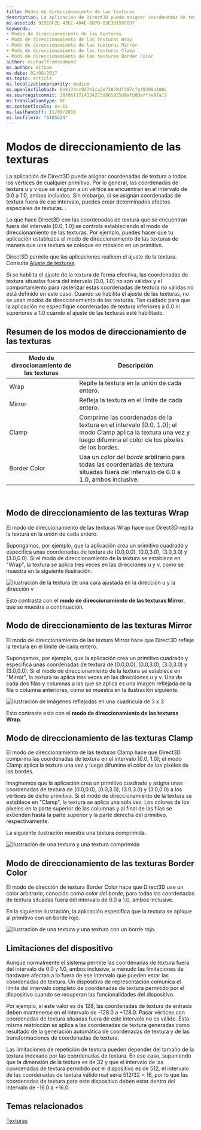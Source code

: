 ```yaml
---
title: Modos de direccionamiento de las texturas
description: La aplicación de Direct3D puede asignar coordenadas de textura a todos los vértices de cualquier primitivo.
ms.assetid: 925E8F2E-43EC-404E-8870-03E39155F697
keywords:
- Modos de direccionamiento de las texturas
- Modo de direccionamiento de las texturas Wrap
- Modo de direccionamiento de las texturas Mirror
- Modo de direccionamiento de las texturas Clamp
- Modo de direccionamiento de las texturas Border Color
author: michaelfromredmond
ms.author: mithom
ms.date: 02/08/2017
ms.topic: article
ms.localizationpriority: medium
ms.openlocfilehash: 0e817dcc92741ca2e738784f387cfe49399a108c
ms.sourcegitcommit: 38f06f1714334273d865935d9afb80efffe97a17
ms.translationtype: MT
ms.contentlocale: es-ES
ms.lasthandoff: 11/09/2018
ms.locfileid: "6185224"
---
```

# <a name="texture-addressing-modes"></a>Modos de direccionamiento de las texturas


La aplicación de Direct3D puede asignar coordenadas de textura a todos los vértices de cualquier primitivo. Por lo general, las coordenadas de textura u y v que se asignan a un vértice se encuentran en el intervalo de 0.0 a 1.0, ambos incluidos. Sin embargo, si se asignan coordenadas de textura fuera de ese intervalo, puedes crear determinados efectos especiales de texturas. .

Lo que hace Direct3D con las coordenadas de textura que se encuentran fuera del intervalo \[0.0, 1.0\] se controla estableciendo el modo de direccionamiento de las texturas. Por ejemplo, puedes hacer que tu aplicación establezca el modo de direccionamiento de las texturas de manera que una textura se coloque en mosaico en un primitivo.

Direct3D permite que las aplicaciones realicen el ajuste de la textura. Consulta [Ajuste de texturas](texture-wrapping.md).

Si se habilita el ajuste de la textura de forma efectiva, las coordenadas de textura situadas fuera del intervalo \[0.0, 1.0\] no son válidas y el comportamiento para rasterizar estas coordenadas de textura no válidas no está definido en este caso. Cuando se habilita el ajuste de las texturas, no se usan modos de direccionamiento de las texturas. Ten cuidado para que la aplicación no especifique coordenadas de textura inferiores a 0.0 ni superiores a 1.0 cuando el ajuste de las texturas esté habilitado.

## <a name="span-idsummaryofthetextureaddressingmodesspanspan-idsummaryofthetextureaddressingmodesspanspan-idsummaryofthetextureaddressingmodesspansummary-of-the-texture-addressing-modes"></a><span id="Summary_of_the_texture_addressing_modes"></span><span id="summary_of_the_texture_addressing_modes"></span><span id="SUMMARY_OF_THE_TEXTURE_ADDRESSING_MODES"></span>Resumen de los modos de direccionamiento de las texturas


| Modo de direccionamiento de las texturas | Descripción                                                                                                                           |
|-------------------------|---------------------------------------------------------------------------------------------------------------------------------------|
| Wrap                    | Repite la textura en la unión de cada entero.                                                                                        |
| Mirror                  | Refleja la textura en el límite de cada entero.                                                                                        |
| Clamp                   | Comprime las coordenadas de la textura en el intervalo \[0.0, 1.0\]; el modo Clamp aplica la textura una vez y luego difumina el color de los píxeles de los bordes. |
| Border Color            | Usa un *color del borde* arbitrario para todas las coordenadas de textura situadas fuera del intervalo de 0.0 a 1.0, ambos inclusive.                         |

 

## <a name="span-idwraptextureaddressmodespanspan-idwraptextureaddressmodespanspan-idwraptextureaddressmodespanwrap-texture-address-mode"></a><span id="Wrap_texture_address_mode"></span><span id="wrap_texture_address_mode"></span><span id="WRAP_TEXTURE_ADDRESS_MODE"></span>Modo de direccionamiento de las texturas Wrap


El modo de direccionamiento de las texturas Wrap hace que Direct3D repita la textura en la unión de cada entero.

Supongamos, por ejemplo, que la aplicación crea un primitivo cuadrado y especifica unas coordenadas de textura de (0.0,0.0), (0.0,3.0), (3.0,3.0) y (3.0,0.0). Si el modo de direccionamiento de la textura se establece en "Wrap", la textura se aplica tres veces en las direcciones u y v, como se muestra en la siguiente ilustración.

![Ilustración de la textura de una cara ajustada en la dirección u y la dirección v](images/wrap.png)

Esto contrasta con el **modo de direccionamiento de las texturas Mirror**, que se muestra a continuación.

## <a name="span-idmirrortextureaddressmodespanspan-idmirrortextureaddressmodespanspan-idmirrortextureaddressmodespanmirror-texture-address-mode"></a><span id="Mirror_texture_address_mode"></span><span id="mirror_texture_address_mode"></span><span id="MIRROR_TEXTURE_ADDRESS_MODE"></span>Modo de direccionamiento de las texturas Mirror


El modo de direccionamiento de las textura Mirror hace que Direct3D refleje la textura en el límite de cada entero.

Supongamos, por ejemplo, que la aplicación crea un primitivo cuadrado y especifica unas coordenadas de textura de (0.0,0.0), (0.0,3.0), (3.0,3.0) y (3.0,0.0). Si el modo de direccionamiento de la textura se establece en "Mirror", la textura se aplica tres veces en las direcciones u y v. Una de cada dos filas y columnas a las que se aplica es una imagen reflejada de la fila o columna anteriores, como se muestra en la ilustración siguiente.

![Ilustración de imágenes reflejadas en una cuadrícula de 3 x 3](images/mirror.png)

Esto contrasta esto con el **modo de direccionamiento de las texturas Wrap**.

## <a name="span-idclamptextureaddressmodespanspan-idclamptextureaddressmodespanspan-idclamptextureaddressmodespanclamp-texture-address-mode"></a><span id="Clamp_texture_address_mode"></span><span id="clamp_texture_address_mode"></span><span id="CLAMP_TEXTURE_ADDRESS_MODE"></span>Modo de direccionamiento de las texturas Clamp


El modo de direccionamiento de las texturas Clamp hace que Direct3D comprima las coordenadas de textura en el intervalo \[0.0, 1.0\]; el modo Clamp aplica la textura una vez y luego difumina el color de los píxeles de los bordes.

Imaginemos que la aplicación crea un primitivo cuadrado y asigna unas coordenadas de textura de (0.0,0.0), (0.0,3.0), (3.0,3.0) y (3.0,0.0) a los vértices de dicho primitivo. Si el modo de direccionamiento de la textura se establece en "Clamp", la textura se aplica una sola vez. Los colores de los píxeles en la parte superior de las columnas y al final de las filas se extienden hasta la parte superior y la parte derecha del primitivo, respectivamente.

La siguiente ilustración muestra una textura comprimida.

![Ilustración de una textura y una textura comprimida](images/clamp.png)

## <a name="span-idbordercolortextureaddressmodespanspan-idbordercolortextureaddressmodespanspan-idbordercolortextureaddressmodespanborder-color-texture-address-mode"></a><span id="Border_Color_texture_address_mode"></span><span id="border_color_texture_address_mode"></span><span id="BORDER_COLOR_TEXTURE_ADDRESS_MODE"></span>Modo de direccionamiento de las texturas Border Color


El modo de dirección de textura Border Color hace que Direct3D use un color arbitrario, conocido como *color del borde*, para todas las coordenadas de textura situadas fuera del intervalo de 0.0 a 1.0, ambos inclusive.

En la siguiente ilustración, la aplicación especifica que la textura se aplique al primitivo con un borde rojo.

![Ilustración de una textura y una textura con un borde rojo.](images/border.png)

## <a name="span-iddevicelimitationsspanspan-iddevicelimitationsspanspan-iddevicelimitationsspandevice-limitations"></a><span id="Device_Limitations"></span><span id="device_limitations"></span><span id="DEVICE_LIMITATIONS"></span>Limitaciones del dispositivo


Aunque normalmente el sistema permite las coordenadas de textura fuera del intervalo de 0.0 y 1.0, ambos inclusive, a menudo las limitaciones de hardware afectan a lo fuera de ese intervalo que pueden estar las coordenadas de textura. Un dispositivo de representación comunica el límite del intervalo completo de coordenadas de textura permitido por el dispositivo cuando se recuperan las funcionalidades del dispositivo.

Por ejemplo, si este valor es de 128, las coordenadas de textura de entrada deben mantenerse en el intervalo de -128.0 a +128.0. Pasar vértices con coordenadas de textura situadas fuera de este intervalo no es válido. Esta misma restricción se aplica a las coordenadas de textura generadas como resultado de la generación automática de coordenadas de textura y de las transformaciones de coordenadas de textura.

Las limitaciones de repetición de textura pueden depender del tamaño de la textura indexado por las coordenadas de textura. En ese caso, suponiendo que la dimensión de la textura es de 32 y que el intervalo de las coordenadas de textura permitido por el dispositivo es de 512, el intervalo de las coordenadas de textura válido real sería 512/32 = 16, por lo que las coordenadas de textura para este dispositivo deben estar dentro del intervalo de -16.0 a +16.0.

## <a name="span-idrelated-topicsspanrelated-topics"></a><span id="related-topics"></span>Temas relacionados


[Texturas](textures.md)

 

 




